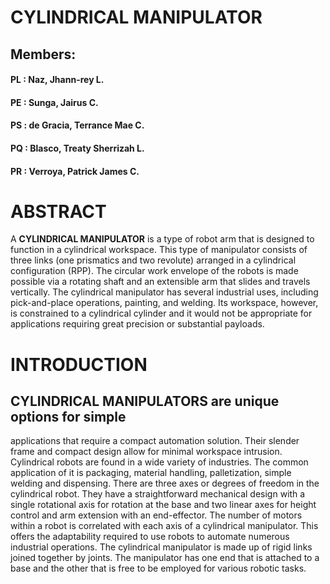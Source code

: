 # CYLINDRICAL MANIPULATOR

## Members:

#### PL : Naz, Jhann-rey L.
#### PE : Sunga, Jairus C.
#### PS : de Gracia, Terrance Mae C.
#### PQ : Blasco, Treaty Sherrizah L.
#### PR : Verroya, Patrick James C.

# **ABSTRACT**

A **CYLINDRICAL MANIPULATOR** is a type of robot arm that is designed to function in a cylindrical workspace. This type of manipulator consists of three links (one prismatics and two revolute) arranged in a cylindrical configuration (RPP). The circular work envelope of the robots is made possible via a rotating shaft and an extensible arm that slides and travels vertically. The cylindrical manipulator has several industrial uses, including pick-and-place operations, painting, and welding. Its workspace, however, is constrained to a cylindrical cylinder and it would not be appropriate for applications requiring great precision or substantial payloads.

# **INTRODUCTION**
## **CYLINDRICAL MANIPULATORS** are unique options for simple
applications that require a compact automation
solution. Their slender frame and compact design allow
for minimal workspace intrusion. Cylindrical robots are
found in a wide variety of industries. The common
application of it is packaging, material handling,
palletization, simple welding and dispensing.
There are three axes or degrees of freedom in the
cylindrical robot. They have a straightforward
mechanical design with a single rotational axis for
rotation at the base and two linear axes for height
control and arm extension with an end-effector. The
number of motors within a robot is correlated with each
axis of a cylindrical manipulator. This offers the
adaptability required to use robots to automate
numerous industrial operations. The cylindrical
manipulator is made up of rigid links joined together by
joints. The manipulator has one end that is attached to
a base and the other that is free to be employed for
various robotic tasks. 

